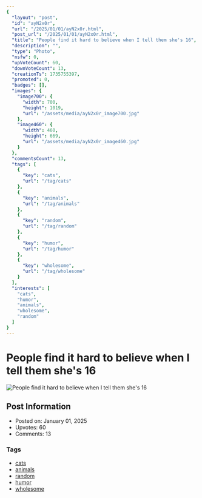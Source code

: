 ```yaml
---
{
  "layout": "post",
  "id": "ayN2x0r",
  "url": "/2025/01/01/ayN2x0r.html",
  "post_url": "/2025/01/01/ayN2x0r.html",
  "title": "People find it hard to believe when I tell them she's 16",
  "description": "",
  "type": "Photo",
  "nsfw": 0,
  "upVoteCount": 60,
  "downVoteCount": 13,
  "creationTs": 1735755397,
  "promoted": 0,
  "badges": [],
  "images": {
    "image700": {
      "width": 700,
      "height": 1019,
      "url": "/assets/media/ayN2x0r_image700.jpg"
    },
    "image460": {
      "width": 460,
      "height": 669,
      "url": "/assets/media/ayN2x0r_image460.jpg"
    }
  },
  "commentsCount": 13,
  "tags": [
    {
      "key": "cats",
      "url": "/tag/cats"
    },
    {
      "key": "animals",
      "url": "/tag/animals"
    },
    {
      "key": "random",
      "url": "/tag/random"
    },
    {
      "key": "humor",
      "url": "/tag/humor"
    },
    {
      "key": "wholesome",
      "url": "/tag/wholesome"
    }
  ],
  "interests": [
    "cats",
    "humor",
    "animals",
    "wholesome",
    "random"
  ]
}
---
```


# People find it hard to believe when I tell them she's 16

![People find it hard to believe when I tell them she's 16](/assets/media/ayN2x0r_image700.jpg)

## Post Information

- Posted on: January 01, 2025
- Upvotes: 60
- Comments: 13

### Tags

- [cats](/tag/cats)
- [animals](/tag/animals)
- [random](/tag/random)
- [humor](/tag/humor)
- [wholesome](/tag/wholesome)
